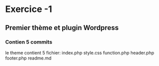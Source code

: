 # Exercice -1
## Premier thème et plugin Wordpress 
### Contien 5 commits 

le theme contient 5 fichier: 
index.php
style.css
function.php
header.php
footer.php
readme.md